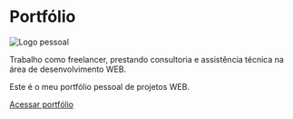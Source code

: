 # Portfólio

![Logo pessoal](./assets/logo-cor-100px.png)

Trabalho como freelancer, prestando consultoria e assistência técnica na área de desenvolvimento WEB. 

Este é o meu portfólio pessoal de projetos WEB.

[Acessar portfólio](https://github.com/zmdy/portfolio)
